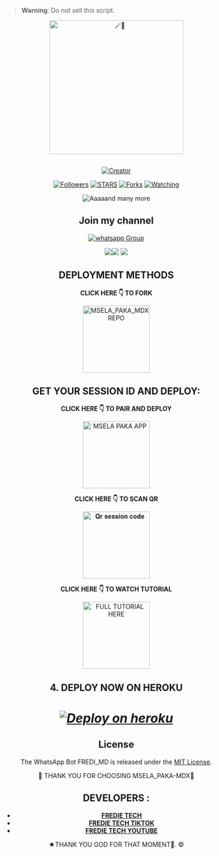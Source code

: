 

> **Warning**: Do not sell this script.

<center>

<img alt=🪄🍪 height="300" src="https://telegra.ph/file/4b6a6c37cc8f928649725.jpg">


  <a href="#"><img src="http://readme-typing-svg.herokuapp.com?color=d1fa02&center=true&vCenter=true&multiline=false&lines=MSELA_PAKA_MDX+V3.0.0+RESPONDS+FAST" alt="">
</p>
<p align="center">
<a href="#"><img title="Creator" src="https://img.shields.io/badge/Creator-FREDIE TECH-green.svg?style=for-the-badge&logo=github">


</p>
  <p align="center">
<a href="https://github.com/fred1e?tab=followers"><img title="Followers" src="https://img.shields.io/github/followers/MselaPakamdx?label=Followers&style=social"></a>
<a href="https://github.com/Fred1e/Msela_Paka_mdx/stargazers/"><img title="STARS" src="https://img.shields.io/github/stars/Fred1e/Msela_Paka_mdx?&style=social"></a>
<a href="https://github.com/Fred1e/Msela_Paka_mdx/network/members"><img title="Forks" src="https://img.shields.io/github/forks/Fred1e/Msela_Paka_mdx?style=social"></a>
<a href="https://github.com/Fred1e/Msela_Paka_mdx/watchers"><img title="Watching" src="https://img.shields.io/github/watchers/Fred1e/Msela_Paka_mdx?label=Watching&style=social"></a>
   
![Aaaaand many more](res/readme/context.gif)

 ## Join my channel

<a href="https://whatsapp.com/channel/0029VafeCKHKmCPMtW3bFA08" target="_blank">
    <img alt="whatsapp Group" src="https://img.shields.io/badge/ Whatsapp Support Channel -25D366?style=for-the-badge&logo=whatsapp&logoColor=white" />
  </a>
</p>
<a><img src='https://i.imgur.com/LyHic3i.gif'/></a><a><img src='https://i.imgur.com/LyHic3i.gif'/></a>
<a><img src='https://i.imgur.com/LyHic3i.gif'/></a>

## DEPLOYMENT METHODS
 
**CLICK HERE 👇 TO FORK**

<a href="https://github.com/Fred1e/MSELA_PAKA_MDX/fork"><img src="https://img.shields.io/badge/Fork%20Fredimd%20Repo-gold" alt="MSELA_PAKA_MDX REPO" width="150"></a>

## GET YOUR SESSION ID AND DEPLOY:
  
 **CLICK HERE 👇 TO PAIR AND DEPLOY**
 
  <a href="https://fredietechpaka-6f1d0c190e96.herokuapp.com/"><img src="https://img.shields.io/badge/Pair%20session%20code-bright blue" alt="MSELA PAKA APP" width="150"></a>

**CLICK HERE 👇 TO SCAN QR**

<a href="https://fredietechpaka-6f1d0c190e96.herokuapp.com/qr"><img src="https://img.shields.io/badge/QR%20session%20code-green" alt="𝐐𝐫 𝐬𝐞𝐬𝐬𝐢𝐨𝐧 𝐜𝐨𝐝𝐞" width="150"></a>

**CLICK HERE 👇 TO WATCH TUTORIAL**

<a href="https://www.youtube.com/@freeonlinetvT1"><img src="https://img.shields.io/badge/WATCH%20FULL%20TUTORIAL-bright red" alt="FULL TUTORIAL HERE" width="150"></a>

## 4. DEPLOY NOW ON HEROKU 
<h1 align="center">

***[![Deploy on heroku](https://www.herokucdn.com/deploy/button.svg)](https://dashboard.heroku.com/new?template=https://github.com/Fred1e/MSELA_PAKA-MD)***

## License

The WhatsApp Bot FREDI_MD is released under the [MIT License](https://opensource.org/licenses/MIT).

🌟 THANK YOU FOR CHOOSING MSELA_PAKA-MDX🌟

## DEVELOPERS :

- [**FREDIE TECH**](https://github.com/Fred1e)
- [**FREDIE TECH TIKTOK**](https://www.tiktok.com/@frediezra?_t=8mRwDPPcKTm&_r=1)
- [**FREDIE TECH YOUTUBE**](https://www.youtube.com/@freeonlinetvT1)
  
★THANK YOU GOD FOR THAT MOMENT🙏. ©
